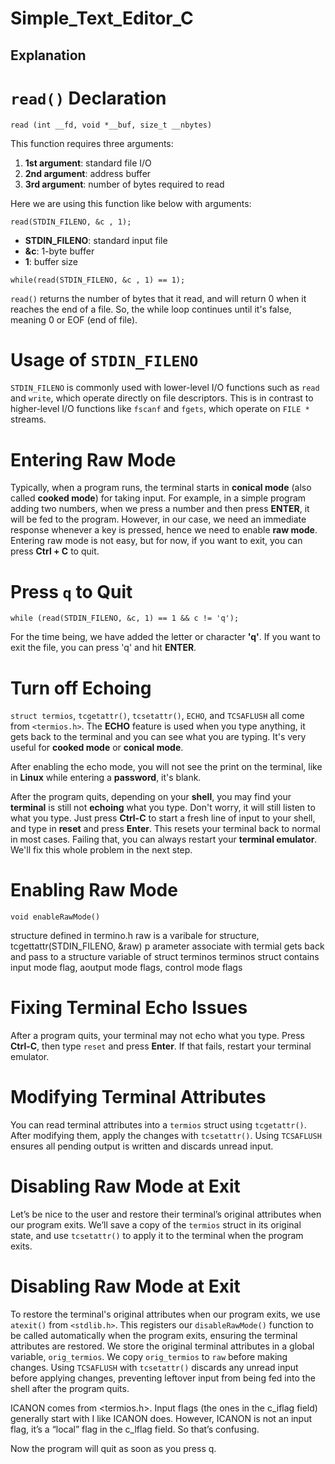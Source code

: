 # Simple_Text_Editor_C

## Explanation

# `read()` Declaration 

`read (int __fd, void *__buf, size_t __nbytes)`

This function requires three arguments:
1. **1st argument**: standard file I/O
2. **2nd argument**: address buffer
3. **3rd argument**: number of bytes required to read

Here we are using this function like below with arguments:

`read(STDIN_FILENO, &c , 1);`

- **STDIN_FILENO**: standard input file
- **&c**: 1-byte buffer 
- **1**: buffer size

`while(read(STDIN_FILENO, &c , 1) == 1);`

`read()` returns the number of bytes that it read, and will return 0 when it reaches the end of a file. So, the while loop continues until it's false, meaning 0 or EOF (end of file).

# Usage of `STDIN_FILENO`

`STDIN_FILENO` is commonly used with lower-level I/O functions such as `read` and `write`, which operate directly on file descriptors. This is in contrast to higher-level I/O functions like `fscanf` and `fgets`, which operate on `FILE *` streams.

# Entering Raw Mode

Typically, when a program runs, the terminal starts in **conical mode** (also called **cooked mode**) for taking input. For example, in a simple program adding two numbers, when we press a number and then press **ENTER**, it will be fed to the program. However, in our case, we need an immediate response whenever a key is pressed, hence we need to enable **raw mode**. Entering raw mode is not easy, but for now, if you want to exit, you can press **Ctrl + C** to quit.

# Press `q` to Quit

`while (read(STDIN_FILENO, &c, 1) == 1 && c != 'q');`

For the time being, we have added the letter or character **'q'**. If you want to exit the file, you can press 'q' and hit **ENTER**.

# Turn off Echoing

`struct termios`, `tcgetattr()`, `tcsetattr()`, `ECHO`, and `TCSAFLUSH` all come from `<termios.h>`. The **ECHO** feature is used when you type anything, it gets back to the terminal and you can see what you are typing. It's very useful for **cooked mode** or **conical mode**.

After enabling the echo mode, you will not see the print on the terminal, like in **Linux** while entering a **password**, it's blank.

After the program quits, depending on your **shell**, you may find your **terminal** is still not **echoing** what you type. Don't worry, it will still listen to what you type. Just press **Ctrl-C** to start a fresh line of input to your shell, and type in **reset** and press **Enter**. This resets your terminal back to normal in most cases. Failing that, you can always restart your **terminal emulator**. We'll fix this whole problem in the next step.

# Enabling Raw Mode

`void enableRawMode()` 

structure defined in termino.h raw is a varibale for structure, tcgettattr(STDIN_FILENO, &raw) p
arameter associate with termial gets back and pass to a structure variable of struct terminos
terminos struct contains input mode flag, aoutput mode flags, control mode flags 

# Fixing Terminal Echo Issues

After a program quits, your terminal may not echo what you type. Press **Ctrl-C**, then type `reset` and press **Enter**. If that fails, restart your terminal emulator.

# Modifying Terminal Attributes

You can read terminal attributes into a `termios` struct using `tcgetattr()`. After modifying them, apply the changes with `tcsetattr()`. Using `TCSAFLUSH` ensures all pending output is written and discards unread input.

# Disabling Raw Mode at Exit

Let’s be nice to the user and restore their terminal’s original attributes when our program exits. We’ll save a copy of the `termios` struct in its original state, and use `tcsetattr()` to apply it to the terminal when the program exits.

# Disabling Raw Mode at Exit

To restore the terminal's original attributes when our program exits, we use `atexit()` from `<stdlib.h>`. This registers our `disableRawMode()` function to be called automatically when the program exits, ensuring the terminal attributes are restored.
We store the original terminal attributes in a global variable, `orig_termios`. We copy `orig_termios` to `raw` before making changes.
Using `TCSAFLUSH` with `tcsetattr()` discards any unread input before applying changes, preventing leftover input from being fed into the shell after the program quits.

ICANON comes from <termios.h>. Input flags (the ones in the c_iflag field) generally start with I like ICANON does. However, ICANON is not an input flag, it’s a “local” flag in the c_lflag field. So that’s confusing.

Now the program will quit as soon as you press q.


